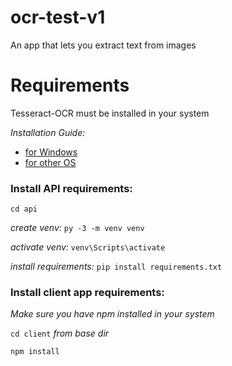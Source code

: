 # ocr-test-v1
An app that lets you extract text from images

# Requirements
Tesseract-OCR must be installed in your system

*Installation Guide:*
- [for Windows](https://github.com/UB-Mannheim/tesseract/wiki)
- [for other OS](https://tesseract-ocr.github.io/tessdoc/Installation.html)


### Install API requirements:

`cd api`

*create venv:* `py -3 -m venv venv`

*activate venv:* `venv\Scripts\activate`

*install requirements:* `pip install requirements.txt`


### Install client app requirements:

*Make sure you have npm installed in your system*

`cd client` *from base dir*

`npm install`
